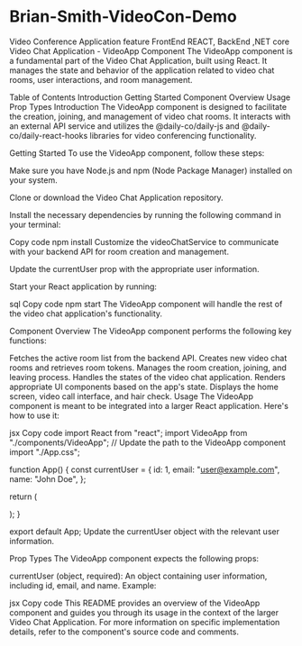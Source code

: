 # Brian-Smith-VideoCon-Demo
Video Conference Application feature FrontEnd REACT, BackEnd ,NET core
Video Chat Application - VideoApp Component
The VideoApp component is a fundamental part of the Video Chat Application, built using React. It manages the state and behavior of the application related to video chat rooms, user interactions, and room management.

Table of Contents
Introduction
Getting Started
Component Overview
Usage
Prop Types
Introduction
The VideoApp component is designed to facilitate the creation, joining, and management of video chat rooms. It interacts with an external API service and utilizes the @daily-co/daily-js and @daily-co/daily-react-hooks libraries for video conferencing functionality.

Getting Started
To use the VideoApp component, follow these steps:

Make sure you have Node.js and npm (Node Package Manager) installed on your system.

Clone or download the Video Chat Application repository.

Install the necessary dependencies by running the following command in your terminal:

Copy code
npm install
Customize the videoChatService to communicate with your backend API for room creation and management.

Update the currentUser prop with the appropriate user information.

Start your React application by running:

sql
Copy code
npm start
The VideoApp component will handle the rest of the video chat application's functionality.

Component Overview
The VideoApp component performs the following key functions:

Fetches the active room list from the backend API.
Creates new video chat rooms and retrieves room tokens.
Manages the room creation, joining, and leaving process.
Handles the states of the video chat application.
Renders appropriate UI components based on the app's state.
Displays the home screen, video call interface, and hair check.
Usage
The VideoApp component is meant to be integrated into a larger React application. Here's how to use it:

jsx
Copy code
import React from "react";
import VideoApp from "./components/VideoApp"; // Update the path to the VideoApp component
import "./App.css";

function App() {
  const currentUser = {
    id: 1,
    email: "user@example.com",
    name: "John Doe",
  };

  return (
    <div className="App">
      <VideoApp currentUser={currentUser} />
    </div>
  );
}

export default App;
Update the currentUser object with the relevant user information.

Prop Types
The VideoApp component expects the following props:

currentUser (object, required): An object containing user information, including id, email, and name.
Example:

jsx
Copy code
<VideoApp currentUser={currentUser} />
This README provides an overview of the VideoApp component and guides you through its usage in the context of the larger Video Chat Application. For more information on specific implementation details, refer to the component's source code and comments.
